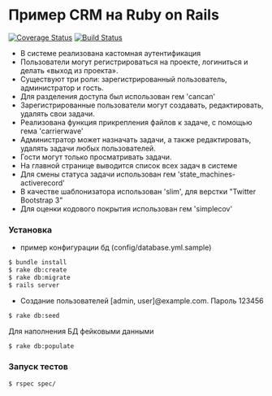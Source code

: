 # Пример CRM на Ruby on Rails

[![Coverage Status](https://coveralls.io/repos/github/badimalex/admin-task/badge.svg?branch=master)](https://coveralls.io/github/badimalex/admin-task?branch=master)
[![Build Status](https://travis-ci.org/badimalex/admin-task.svg?branch=master)](https://travis-ci.org/badimalex/admin-task)

  - В системе реализована кастомная аутентификация
  - Пользователи могут регистрироваться на проекте, логиниться и делать «выход из проекта».
  - Существуют три роли: зарегистрированный пользователь, администратор и гость.
  - Для разделения доступа был использован гем 'cancan'
  - Зарегистрированные пользователи могут создавать, редактировать, удалять свои задачи.
  - Реализована функция прикрепления файлов к задаче, с помощью гема 'carrierwave'
  - Администратор может назначать задачи, а также редактировать, удалять задачи любых пользователей.
  - Гости могут только просматривать задачи.
  - На главной странице выводится список всех задач в системе
  - Для смены статуса задачи использован гем 'state_machines-activerecord'
  - В качестве шаблонизатора использован 'slim', для верстки "Twitter Bootstrap 3"
  - Для оценки кодового покрытия использован гем 'simplecov'

### Установка

  - пример конфигурации бд (config/database.yml.sample)

```sh
$ bundle install
$ rake db:create
$ rake db:migrate
$ rails server
```

  - Создание пользователей [admin, user]@example.com. Пароль 123456

```sh
$ rake db:seed
```

Для наполнения БД фейковыми данными

```sh
$ rake db:populate
```

### Запуск тестов

```sh
$ rspec spec/
```
